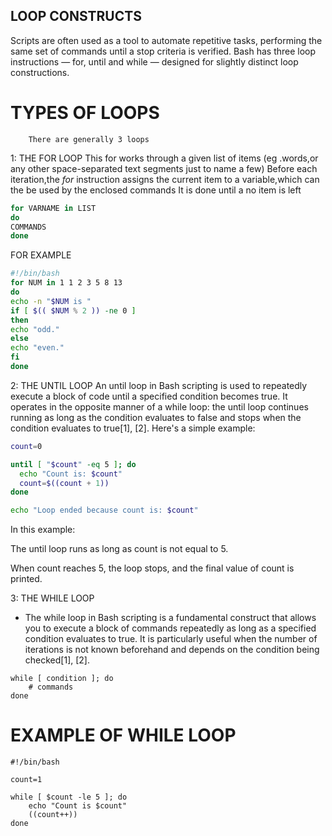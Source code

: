   ## LOOP CONSTRUCTS
Scripts are often used as a tool to automate repetitive tasks, performing the same set of commands
until a stop criteria is verified. Bash has three loop instructions — for, until and
while — designed for slightly distinct loop constructions.
  # TYPES OF LOOPS
        There are generally 3 loops
 1:  THE FOR LOOP 
   This for works through a given list of items (eg .words,or any other space-separated text segments just to name a few)
   Before each iteration,the *for* instruction assigns the current item to a variable,which can the be used by the enclosed commands
   It is done until a no item is left 
 ```sh
 for VARNAME in LIST
do
COMMANDS
done
```
FOR EXAMPLE
```sh
#!/bin/bash
for NUM in 1 1 2 3 5 8 13
do
echo -n "$NUM is "
if [ $(( $NUM % 2 )) -ne 0 ]
then
echo "odd."
else
echo "even."
fi
done
```
 2: THE UNTIL LOOP
 An until loop in Bash scripting is used to repeatedly execute a block of code until a specified condition becomes true. It operates in the opposite manner of a while loop: the until loop continues running as long as the condition evaluates to false and stops when the condition evaluates to true[1], [2].
 Here's a simple example:

```sh
count=0

until [ "$count" -eq 5 ]; do
  echo "Count is: $count"
  count=$((count + 1))
done

echo "Loop ended because count is: $count"
```

In this example:

The until loop runs as long as count is not equal to 5.

When count reaches 5, the loop stops, and the final value of count is printed.

3: THE WHILE LOOP
+ The while loop in Bash scripting is a fundamental construct that allows you to execute a block of commands repeatedly as long as a specified condition evaluates to true. It is particularly useful when the number of iterations is not known beforehand and depends on the condition being checked[1], [2].
```SH
while [ condition ]; do
    # commands
done
```
# EXAMPLE OF WHILE LOOP
```SH
#!/bin/bash

count=1

while [ $count -le 5 ]; do
    echo "Count is $count"
    ((count++))
done

```

